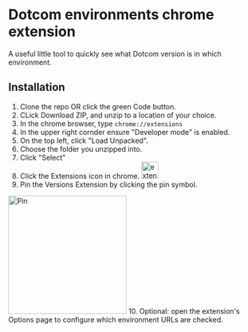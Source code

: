 # Dotcom environments chrome extension

A useful little tool to quickly see what Dotcom version is in which environment.

## Installation

1. Clone the repo OR click the green Code button.
2. CLick Download ZIP, and unzip to a location of your choice.
3. In the chrome browser, type `chrome://extensions`
4. In the upper right cornder ensure "Developer mode" is enabled.
5. On the top left, click "Load Unpacked".
6. Choose the folder you unzipped into.
7. Click "Select"
8. Click the Extensions icon in chrome. <img width="34" alt="extensions icon" src="https://github.com/user-attachments/assets/72acf725-6565-47ea-828b-9c5419239dc8" />
9. Pin the Versions Extension by clicking the pin symbol.
<img width="237" alt="Pin" src="https://github.com/user-attachments/assets/36c21ca8-2f28-45b2-946e-4a464c12f0c5" />
10. Optional: open the extension's Options page to configure which environment URLs are checked.
